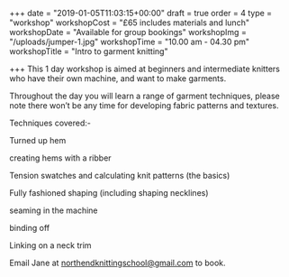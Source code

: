 +++
date = "2019-01-05T11:03:15+00:00"
draft = true
order = 4
type = "workshop"
workshopCost = "£65 includes materials and lunch"
workshopDate = "Available for group bookings"
workshopImg = "/uploads/jumper-1.jpg"
workshopTime = "10.00 am - 04.30 pm"
workshopTitle = "Intro to garment knitting"

+++
This 1 day workshop is aimed at beginners and intermediate knitters who have their own machine, and want to make garments.

Throughout the day you will learn a range of garment techniques, please note there won’t be any time for developing fabric patterns and textures.

Techniques covered:-

Turned up hem

creating hems with a ribber

Tension swatches and calculating knit patterns (the basics)

Fully fashioned shaping (including shaping necklines)

seaming in the machine

binding off

Linking on a neck trim 

Email Jane at northendknittingschool@gmail.com          to book.